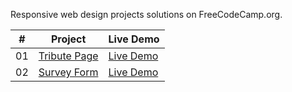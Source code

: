 Responsive web design projects solutions on FreeCodeCamp.org.

|  #  | Project                                                                                                                     | Live Demo                                                                         |
| :-: | --------------------------------------------------------------------------------------------------------------------------- | --------------------------------------------------------------------------------- |
| 01  | [Tribute Page](https://github.com/doganenes/responsive-web-design/tree/master/tributePage)                                  | [Live Demo](https://tribute-page-project.vercel.app/)               |
| 02  | [Survey Form](https://github.com/doganenes/responsive-web-design/tree/master/survey-form)                                   | [Live Demo](https://survey-form-project.vercel.app/)                |
